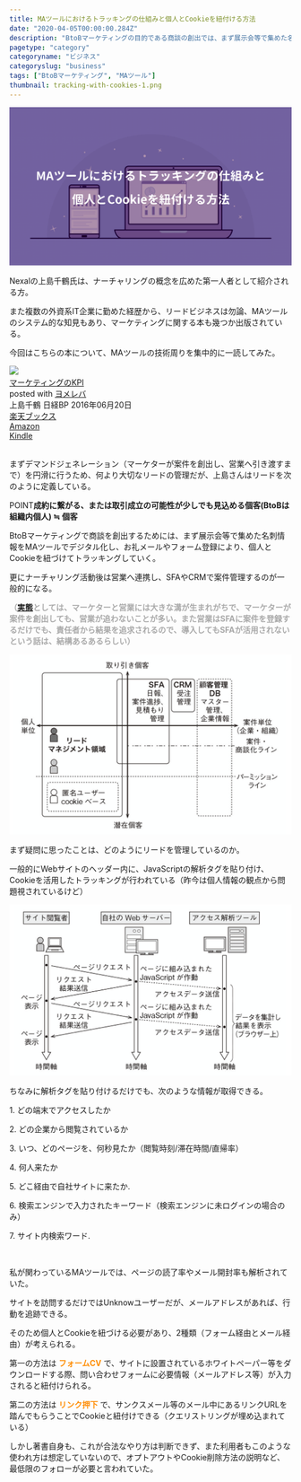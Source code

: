 ```yaml
---
title: MAツールにおけるトラッキングの仕組みと個人とCookieを紐付ける方法
date: "2020-04-05T00:00:00.284Z"
description: "BtoBマーケティングの目的である商談の創出では、まず展示会等で集めた名刺情報をMAツールでデジタル化。その後にお礼メールやフォーム登録で個人とCookieを紐づけてトラッキング、ナーチャリング活動後に営業に引き渡し、SFAやCRMで案件管理するのが一般的な流れとなる。"
pagetype: "category"
categoryname: "ビジネス"
categoryslug: "business"
tags: ["BtoBマーケティング", "MAツール"]
thumbnail: tracking-with-cookies-1.png
---
```


![](./tracking-with-cookies-1.png)

Nexalの上島千鶴氏は、ナーチャリングの概念を広めた第一人者として紹介される方。

また複数の外資系IT企業に勤めた経歴から、リードビジネスは勿論、MAツールのシステム的な知見もあり、マーケティングに関する本も幾つか出版されている。

今回はこちらの本について、MAツールの技術周りを集中的に一読してみた。

<div class="cstmreba"><div class="booklink-box"><div class="booklink-image"><a href="https://hb.afl.rakuten.co.jp/hgc/146fe51c.1fd043a3.146fe51d.605dc196/yomereba_main_202004041645517401?pc=http%3A%2F%2Fbooks.rakuten.co.jp%2Frb%2F14291219%2F%3Fscid%3Daf_ich_link_urltxt%26m%3Dhttp%3A%2F%2Fm.rakuten.co.jp%2Fev%2Fbook%2F" target="_blank" ><img src="https://thumbnail.image.rakuten.co.jp/@0_mall/book/cabinet/7615/9784822237615.jpg?_ex=160x160" style="border: none;" /></a></div><div class="booklink-info"><div class="booklink-name"><a href="https://hb.afl.rakuten.co.jp/hgc/146fe51c.1fd043a3.146fe51d.605dc196/yomereba_main_202004041645517401?pc=http%3A%2F%2Fbooks.rakuten.co.jp%2Frb%2F14291219%2F%3Fscid%3Daf_ich_link_urltxt%26m%3Dhttp%3A%2F%2Fm.rakuten.co.jp%2Fev%2Fbook%2F" target="_blank" >マーケティングのKPI</a><div class="booklink-powered-date">posted with <a href="https://yomereba.com" rel="nofollow" target="_blank">ヨメレバ</a></div></div><div class="booklink-detail">上島千鶴 日経BP 2016年06月20日    </div><div class="booklink-link2"><div class="shoplinkrakuten"><a href="https://hb.afl.rakuten.co.jp/hgc/146fe51c.1fd043a3.146fe51d.605dc196/yomereba_main_202004041645517401?pc=http%3A%2F%2Fbooks.rakuten.co.jp%2Frb%2F14291219%2F%3Fscid%3Daf_ich_link_urltxt%26m%3Dhttp%3A%2F%2Fm.rakuten.co.jp%2Fev%2Fbook%2F" target="_blank" >楽天ブックス</a></div><div class="shoplinkamazon"><a href="https://www.amazon.co.jp/exec/obidos/asin/4822237613/kanon123-22/" target="_blank" >Amazon</a></div><div class="shoplinkkindle"><a href="https://www.amazon.co.jp/gp/search?keywords=%E3%83%9E%E3%83%BC%E3%82%B1%E3%83%86%E3%82%A3%E3%83%B3%E3%82%B0%E3%81%AEKPI&__mk_ja_JP=%83J%83%5E%83J%83i&url=node%3D2275256051&tag=kanon123-22" target="_blank" >Kindle</a></div>                              	  	  	  	  	</div></div><div class="booklink-footer"></div></div></div>
<br/>

まずデマンドジェネレーション（マーケターが案件を創出し、営業へ引き渡すまで）を円滑に行うため、何より大切なリードの管理だが、上島さんはリードを次のように定義している。

<span class="mark">POINT</span>**成約に繋がる、または取引成立の可能性が少しでも見込める個客(BtoBは組織内個人) ≒ 個客**

BtoBマーケティングで商談を創出するためには、まず展示会等で集めた名刺情報をMAツールでデジタル化し、お礼メールやフォーム登録により、個人とCookieを紐づけてトラッキングしていく。

更にナーチャリング活動後は営業へ連携し、SFAやCRMで案件管理するのが一般的になる。

<span style="color: darkgray; font-weight: bold;">（[実態](/post-31/)としては、マーケターと営業には大きな溝が生まれがちで、マーケターが案件を創出しても、営業が追わないことが多い。また営業はSFAに案件を登録するだけでも、責任者から結果を追求されるので、導入してもSFAが活用されないという話は、結構あるあるらしい）</span>

![](./tracking-with-cookies-2.png)

まず疑問に思ったことは、どのようにリードを管理しているのか。

一般的にWebサイトのヘッダー内に、JavaScriptの解析タグを貼り付け、Cookieを活用したトラッキングが行われている（昨今は個人情報の観点から問題視されているけど）

![](./tracking-with-cookies-3.png)

ちなみに解析タグを貼り付けるだけでも、次のような情報が取得できる。

<div class="blackboard-box">
<p>1. どの端末でアクセスしたか</p>
<p>2. どの企業から閲覧されているか</p>
<p>3. いつ、どのページを、何秒見たか（閲覧時刻/滞在時間/直帰率）</p>
<p>4. 何人来たか</p>
<p>5. どこ経由で自社サイトに来たか.</p>
<p>6. 検索エンジンで入力されたキーワード（検索エンジンに未ログインの場合のみ）</p>
<p>7. サイト内検索ワード.</p>
<div class="chalk1"></div>
<div class="chalk2"></div>
</div>
<br>

私が関わっているMAツールでは、ページの読了率やメール開封率も解析されていた。

サイトを訪問するだけではUnknowユーザーだが、メールアドレスがあれば、行動を追跡できる。

そのため個人とCookieを紐づける必要があり、2種類（フォーム経由とメール経由）が考えられる。

第一の方法は **<span style="color: #ff8c00;">フォームCV</span>** で、サイトに設置されているホワイトペーパー等をダウンロードする際、問い合わせフォームに必要情報（メールアドレス等）が入力されると紐付けられる。

第二の方法は **<span style="color: #ff8c00;">リンク押下</span>** で、サンクスメール等のメール中にあるリンクURLを踏んでもらうことでCookieと紐付けできる（クエリストリングが埋め込まれている）

しかし著書自身も、これが合法なやり方は判断できず、また利用者もこのような使われ方は想定していないので、オプトアウトやCookie削除方法の説明など、最低限のフォローが必要と言われていた。
